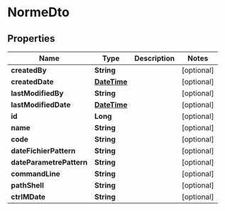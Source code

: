 # NormeDto

## Properties
Name | Type | Description | Notes
------------ | ------------- | ------------- | -------------
**createdBy** | **String** |  |  [optional]
**createdDate** | [**DateTime**](DateTime.md) |  |  [optional]
**lastModifiedBy** | **String** |  |  [optional]
**lastModifiedDate** | [**DateTime**](DateTime.md) |  |  [optional]
**id** | **Long** |  |  [optional]
**name** | **String** |  |  [optional]
**code** | **String** |  |  [optional]
**dateFichierPattern** | **String** |  |  [optional]
**dateParametrePattern** | **String** |  |  [optional]
**commandLine** | **String** |  |  [optional]
**pathShell** | **String** |  |  [optional]
**ctrlMDate** | **String** |  |  [optional]
